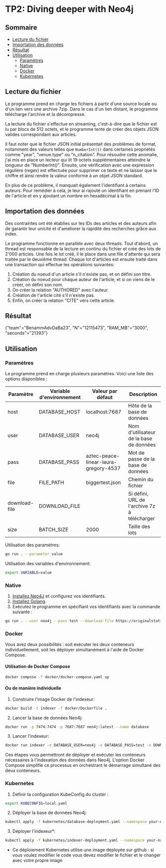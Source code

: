 # TP2: Diving deeper with Neo4j

## Sommaire

- [Lecture du fichier](#lecture-du-fichier)
- [Importation des données](#importation-des-données)
- [Résultat](#résultat)
- [Utilisation](#utilisation)
  - [Paramètres](#paramètres)
  - [Native](#native)
  - [Docker](#docker)
  - [Kubernetes](#kubernetes)

## Lecture du fichier

Le programme prend en charge les fichiers à partir d'une source locale ou d'un lien vers une archive 7zip. Dans le cas d'un lien distant, le programme télécharge l'archive et la décompresse.

La lecture du fichier s'effectue en streaming, c'est-à-dire que le fichier est lu par blocs de 512 octets, et le programme tente de créer des objets JSON valides correspondant aux articles.

Il faut noter que le fichier JSON initial présentait des problèmes de format, notamment des valeurs telles que `NumberInt(1)` dans certaines propriétés comme "year", "venue.type" ou "n_citation". Pour résoudre cette anomalie, j'ai mis en place un lecteur qui lit 19 octets supplémentaires atteindre la longueur de "NumberInt()". Ensuite, une vérification avec une expression régulière (regex) est effectuée pour supprimer ce texte et ne laisser que le chiffre et ainsi rendre la valeur conforme à un objet JSON standard.

En plus de ce problème, il manquait également l'identifiant à certains auteurs. Pour remédier à cela, je leur ai rajouté un identifiant en prenant l'ID de l'article et en y ajoutant un nombre en hexadécimal à la fin.

## Importation des données

Des contraintes ont été établies sur les IDs des articles et des auteurs afin de garantir leur unicité et d'améliorer la rapidité des recherches grâce aux index.

Le programme fonctionne en parallèle avec deux threads. Tout d'abord, un thread est responsable de la lecture en continu du fichier et crée des lots de 2'000 articles. Une fois le lot créé, il le place dans une file d'attente qui sera traitée par le deuxième thread. 
Chaque lot d'articles est ensuite traité dans une transaction qui effectue les opérations suivantes:
1. Création du noeud d'un article s'il n'existe pas, et on défini son titre.
2. Création du noeud pour chaque auteur de l'article, et si on viens de le créer, on défini son nom.
3. On créer la relation "AUTHORED" avec l'auteur.
4. Création de l'article cité s'il n'existe pas.
5. Enfin, on créer la relation "CITE" vers cette article.

## Résultat

{"team"="BenammAdvDaBa23", "N"="12115473", "RAM_MB"="3000", "seconds"="21393"}

## Utilisation

### Paramètres

Le programme prend en charge plusieurs paramètres. Voici une liste des options disponibles :

| Paramètre | Variable d'environnement | Valeur par défaut | Description |
|---|---|---|---|
| host | DATABASE_HOST | localhost:7687 | Hôte de la base de données |
| user | DATABASE_USER | neo4j | Nom d'utilisateur de la base de données |
| pass | DATABASE_PASS | aztec-peace-linear-laura-gregory-4537 | Mot de passe de la base de données |
| file | FILE_PATH | biggertest.json | Chemin du fichier |
| download-file | DOWNLOAD_FILE |  | Si défini, URL de l'archive 7z à télécharger |
| size | BATCH_SIZE | 2000 | Taille des lots |

Utilisation des paramètres: 
```bash
go run . --parameter value 
```

Utilisation des variables d'environnement: 
```bash
export VARIABLE=value
```

### Native

1. [Installez Neo4J](https://neo4j.com/docs/operations-manual/current/installation/) et configurez vos identifiants.
2. [Installez Golang](https://go.dev/doc/install). 
3. Exécutez le programme en spécifiant vos identifiants avec la commande suivante :
```bash 
go run . --user neo4j --pass test --download-file https://originalstatic.aminer.cn/misc/dblp.v13.7z
```

### Docker

Vous avez deux possibilités : soit exécuter les deux conteneurs individuellement, soit les déployer simultanément à l'aide de Docker Compose.

#### Utilisation de Docker Compose

```bash
docker compose -f docker/docker-compose.yaml up
```

#### Ou de manière individuelle

1. Construire l'image Docker de l'indexeur:
```bash
docker build -t indexer -f docker/Dockerfile .
```

2. Lancer la base de données Neo4j:
```bash
docker run -p 7474:7474 -p 7687:7687 neo4j:latest --name database
```

3. Lancer l'indexeur:
```bash
docker run indexer -e DATABASE_USER=neo4j -e DATABASE_PASS=test -e DOWNLOAD_FILE=https://originalstatic.aminer.cn/misc/dblp.v13.7z --name indexer
```

Ces étapes vous permettront de déployer et exécuter les conteneurs nécessaires à l'indexation des données dans Neo4j. L'option Docker Compose simplifie ce processus en orchestrant le démarrage simultané des deux conteneurs.

### Kubernetes

1. Définir la configuration KubeConfig du cluster :
```bash
export KUBECONFIG=local.yaml
```

2. Déployer la base de données Neo4j:
```bash
kubectl apply -f kubernetes/database-deployment.yaml --namespace your-namespace
```

3. Déployer l'indexeur*:
```bash
kubectl apply -f kubernetes/indexer-deployment.yaml --namespace your-namespace
```
* Ce déploiement Kubernetes utilise une image déployée sur github : si vous voulez modifier le code vous devez modifier le fichier et le changer avec votre propre image